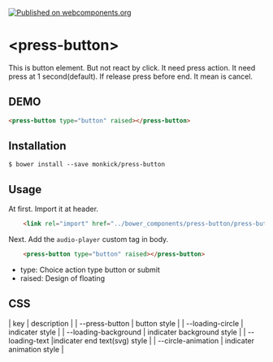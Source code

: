[![Published on webcomponents.org](https://img.shields.io/badge/webcomponents.org-published-blue.svg)](https://www.webcomponents.org/element/owner/my-element)

# \<press-button\>

This is button element. But not react by click. It need press action.
It need press at 1 second(default). If release press before end. It mean is cancel.

## DEMO

<!--
```html
<custom-element-demo>
  <template>
    <script src="../webcomponentsjs/webcomponents-lite.js"></script>
    <link rel="import" href="press-button.html">
    <next-code-block></next-code-block>
  </template>
</custom-element-demo>
```
-->
```html
<press-button type="button" raised></press-button>
```

## Installation

```
$ bower install --save monkick/press-button
```

## Usage

At first. Import it at header.  

```html
    <link rel="import" href="../bower_components/press-button/press-button.html">
```

Next. Add the `audio-player` custom tag in body.

```html
    <press-button type="button" raised></press-button>
```

* type: Choice action type button or submit
* raised: Design of floating


## CSS

| key | description |
| --press-button | button style |
| --loading-circle | indicater style |
| --loading-background | indicater background style |
| --loading-text |indicater end text(svg) style |
| --circle-animation | indicater animation style |